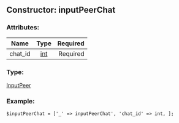 ## Constructor: inputPeerChat  

### Attributes:

| Name     |    Type       | Required |
|----------|:-------------:|---------:|
|chat\_id|[int](../types/int.md) | Required|
### Type: 

[InputPeer](../types/InputPeer.md)
### Example:

```
$inputPeerChat = ['_' => inputPeerChat', 'chat_id' => int, ];
```